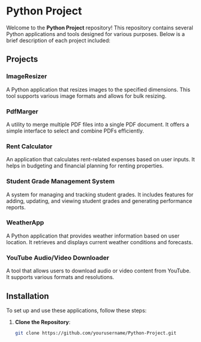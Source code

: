 # Python Project

Welcome to the **Python Project** repository! This repository contains several Python applications and tools designed for various purposes. Below is a brief description of each project included:

## Projects

### ImageResizer
A Python application that resizes images to the specified dimensions. This tool supports various image formats and allows for bulk resizing.

### PdfMarger
A utility to merge multiple PDF files into a single PDF document. It offers a simple interface to select and combine PDFs efficiently.

### Rent Calculator
An application that calculates rent-related expenses based on user inputs. It helps in budgeting and financial planning for renting properties.

### Student Grade Management System
A system for managing and tracking student grades. It includes features for adding, updating, and viewing student grades and generating performance reports.

### WeatherApp
A Python application that provides weather information based on user location. It retrieves and displays current weather conditions and forecasts.

### YouTube Audio/Video Downloader
A tool that allows users to download audio or video content from YouTube. It supports various formats and resolutions.

## Installation

To set up and use these applications, follow these steps:

1. **Clone the Repository**:
   ```bash
   git clone https://github.com/yourusername/Python-Project.git
